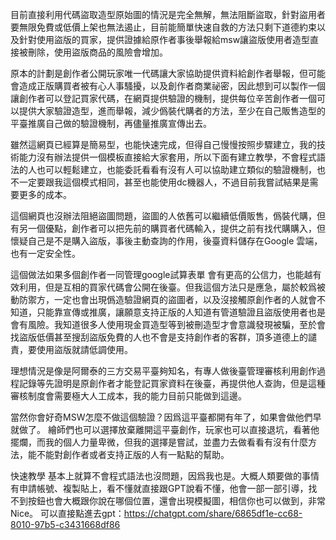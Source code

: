 目前直接利用代碼盜取造型原始圖的情況是完全無解，無法阻斷盜取，針對盜用者要無限免費或低價上架也無法遏止，目前能簡單快速自救的方法只剩下道德約束以及針對使用盜版的買家，提供證據給原作者事後舉報給msw讓盜版使用者造型直接被刪除，使用盜版商品的風險會增加。

原本的計劃是創作者公開玩家唯一代碼讓大家協助提供資料給創作者舉報，但可能會造成正版購買者被有心人事騷擾，以及創作者商業祕密，因此想到可以製作一個讓創作者可以登記買家代碼，在網頁提供驗證的機制，提供每位辛苦創作者一個可以提供大家驗證造型，進而舉報，減少僞裝代購者的方法，至少在自己販售造型的平臺推廣自己做的驗證機制，再儘量推廣宣傳出去。

雖然這網頁已經算是簡易型，也能快速完成，但得自己慢慢按照步驟建立，我的技術能力沒有辦法提供一個模板直接給大家套用，所以下面有建立教學，不會程式語法的人也可以輕鬆建立，也能委託看看有沒有人可以協助建立類似的驗證機制，也不一定要跟我這個模式相同，甚至也能使用dc機器人，不過目前我嘗試結果是需要更多的成本。

這個網頁也沒辦法阻絕盜圖問題，盜圖的人依舊可以繼續低價販售，僞裝代購，但有另一個優點，創作者可以把先前的購買者代碼輸入，提供之前有找代購購入，但懷疑自己是不是購入盜版，事後主動查詢的作用，後臺資料儲存在Google 雲端，也有一定安全性。

這個做法如果多個創作者一同管理google試算表單 會有更高的公信力，也能越有效利用，但是互相的買家代碼會公開在後臺。但我這個方法只是應急，屬於較爲被動防禦方，一定也會出現僞造驗證網頁的盜圖者，以及沒接觸原創作者的人就會不知道，只能靠宣傳或推廣，讓願意支持正版的人知道有管道驗證且盜版使用者也是會有風險。我知道很多人使用現金買造型等到被刪造型才會意識發現被騙，至於會找盜版低價甚至搜刮盜版免費的人也不會是支持創作者的客群，頂多道德上的譴責，要使用盜版就請低調使用。

理想情況是像是阿爾泰的三方交易平臺夠知名，有專人做後臺管理審核利用創作過程記錄等先證明是原創作者才能登記買家資料在後臺，再提供他人查詢，但是這種審核制度會需要極大人工成本，我的能力目前只能做到這邊。

當然你會好奇MSW怎麼不做這個驗證？因爲這平臺都開有年了，如果會做他們早就做了。
繪師們也可以選擇放棄離開這平臺創作，玩家也可以直接退坑，看著他擺爛，而我的個人力量卑微，但我的選擇是嘗試，並盡力去做看看有沒有什麼方法，能不能對創作者或者支持正版的人有一點點的幫助。

快速教學
基本上就算不會程式語法也沒問題，因爲我也是。大概人類要做的事情有申請帳號、複製貼上，看不懂就直接跟GPT說看不懂，他會一部一部引導，找不到按鈕也會大概跟你說在哪個位置，還會出現模擬圖，相信你也可以做到，非常Nice。
可以直接點進去gpt：https://chatgpt.com/share/6865df1e-cc68-8010-97b5-c3431668df86
